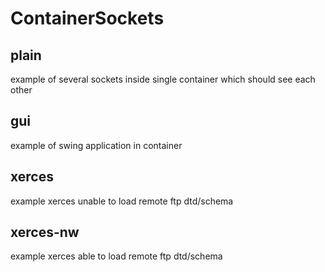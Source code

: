 # ContainerSockets
## plain
example of several sockets inside single container which should see each other
## gui
example of swing application in container
## xerces
example xerces unable to load remote ftp dtd/schema
## xerces-nw
example xerces able to load remote ftp dtd/schema
